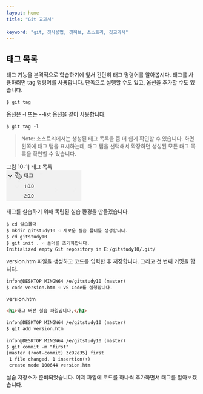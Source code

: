 ```yaml
---
layout: home
title: "Git 교과서"

keyword: "git, 깃사용법, 깃허브, 소스트리, 깃교과서"
---
```

## 태그 목록
태그 기능을 본격적으로 학습하기에 앞서 간단히 태그 명령어를 알아봅시다. 태그를 사용하려면 tag 명령어를 사용합니다. 단독으로 실행할 수도 있고, 옵션을 추가할 수도 있습니다.  

```
$ git tag
```

옵션은 -l 또는 --list 옵션을 같이 사용합니다.

```
$ git tag -l
```

>Note: 소스트리에서는 생성된 태그 목록을 좀 더 쉽게 확인할 수 있습니다. 화면 왼쪽에 태그 탭을 표시하는데, 태그 탭을 선택해서 확장하면 생성된 모든 태그 목록을 확인할 수 있습니다.  

그림 10-1] 태그 목록  
![](./img/10-1.jpg)

태그를 실습하기 위해 독립된 실습 환경을 만들겠습니다.  

```
$ cd 실습폴더
$ mkdir gitstudy10 ☜ 새로운 실습 폴더를 생성합니다.
$ cd gitstudy10
$ git init . ☜ 폴더를 초기화합니다.
Initialized empty Git repository in E:/gitstudy10/.git/

```

version.htm 파일을 생성하고 코드를 입력한 후 저장합니다. 그리고 첫 번째 커밋을 합니다.  

```
infoh@DESKTOP MINGW64 /e/gitstudy10 (master)
$ code version.htm ☜ VS Code를 실행합니다.

```

version.htm
```html
<h1>태그 버전 실습 파일입니다.</h1>
```
 
```
infoh@DESKTOP MINGW64 /e/gitstudy10 (master)
$ git add version.htm

infoh@DESKTOP MINGW64 /e/gitstudy10 (master)
$ git commit -m "first"
[master (root-commit) 3c92e35] first
 1 file changed, 1 insertion(+)
 create mode 100644 version.htm

```

실습 저장소가 준비되었습니다. 이제 파일에 코드를 하나씩 추가하면서 태그를 알아보겠습니다.  

<br><br>
